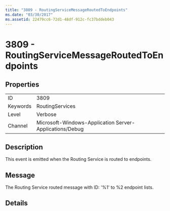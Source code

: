 ```yaml
---
title: "3809 - RoutingServiceMessageRoutedToEndpoints"
ms.date: "03/30/2017"
ms.assetid: 22479cc6-72d1-48df-912c-fc37bddeb043
---
```

# 3809 - RoutingServiceMessageRoutedToEndpoints
## Properties  
  
|||  
|-|-|  
|ID|3809|  
|Keywords|RoutingServices|  
|Level|Verbose|  
|Channel|Microsoft-Windows-Application Server-Applications/Debug|  
  
## Description  
 This event is emitted when the Routing Service is routed to endpoints.  
  
## Message  
 The Routing Service routed message with ID: '%1' to %2 endpoint lists.  
  
## Details
